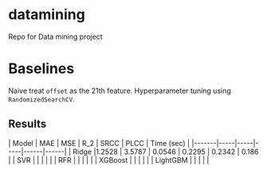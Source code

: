 # datamining
Repo for Data mining project

# Baselines

Naive treat `offset` as the 21th feature. Hyperparameter tuning using `RandomizedSearchCV`.

## Results

| Model | MAE | MSE | R_2 | SRCC | PLCC | Time (sec) |
|-------|-----|-----|-----|------|------|
| Ridge |1.2528 | 3.5787 | 0.0546 | 0.2295 | 0.2342 | 0.186 |
| SVR   | | | | |
| RFR   | | | | |
| XGBoost | | | | |
| LightGBM | | | | |      



